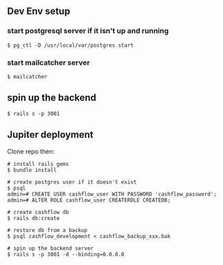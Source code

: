 ## Dev Env setup

### start postgresql server if it isn't up and running  
```
$ pg_ctl -D /usr/local/var/postgres start
```

### start mailcatcher server  
```
$ mailcatcher
```

## spin up the backend
```
$ rails s -p 3001
```


## Jupiter deployment

Clone repo then:
```
# install rails gems 
$ bundle install

# create postgres user if it doesn't exist
$ psql
admin=# CREATE USER cashflow_user WITH PASSWORD 'cashflow_password';
admin=# ALTER ROLE cashflow_user CREATEROLE CREATEDB;

# create cashflow db
$ rails db:create

# restore db from a backup
$ psql cashflow_development < cashflow_backup_xxx.bak

# spin up the backend server
$ rails s -p 3001 -d --binding=0.0.0.0
